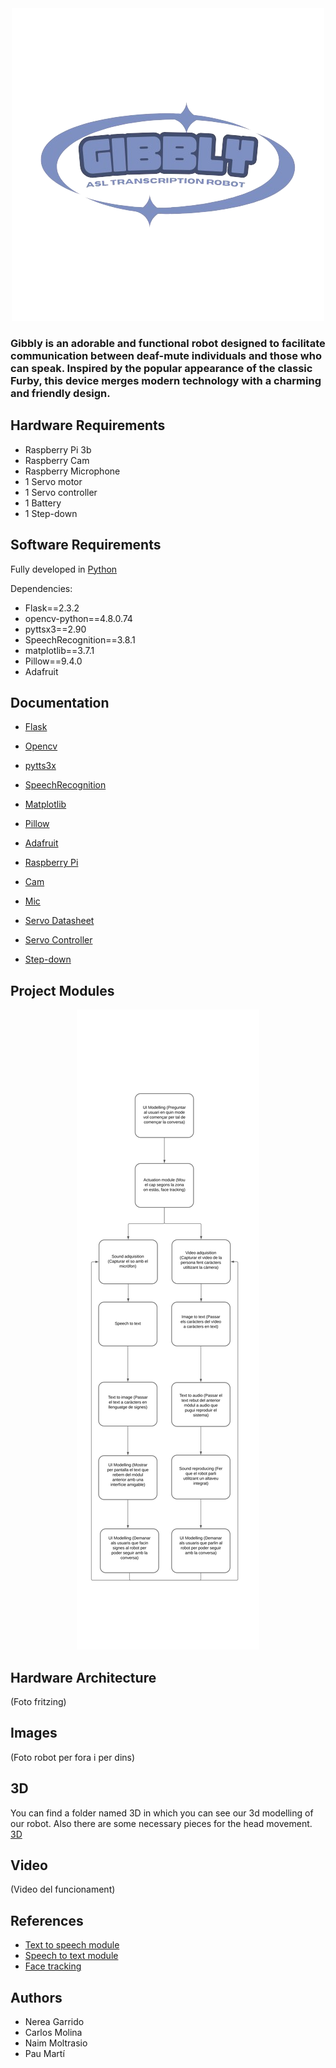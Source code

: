 <div align="center">
  <img src="images/logo.png" alt="Gibbly" >
</div>

<h3>Gibbly is an adorable and functional robot designed to facilitate communication between deaf-mute individuals and those who can speak. Inspired by the popular appearance of the classic Furby, this device merges modern technology with a charming and friendly design. </h3>

## Hardware Requirements
- Raspberry Pi 3b
- Raspberry Cam
- Raspberry Microphone
- 1 Servo motor
- 1 Servo controller
- 1 Battery
- 1 Step-down

## Software Requirements
Fully developed in [Python](https://www.python.org/)

Dependencies:
- Flask==2.3.2
- opencv-python==4.8.0.74
- pyttsx3==2.90
- SpeechRecognition==3.8.1
- matplotlib==3.7.1
- Pillow==9.4.0
- Adafruit

## Documentation
- [Flask](https://flask.palletsprojects.com/en/3.0.x/)
- [Opencv](https://opencv.org/)
- [pytts3x](https://pypi.org/project/pyttsx3/)
- [SpeechRecognition](https://pypi.org/project/SpeechRecognition/)
- [Matplotlib](https://matplotlib.org/)
- [Pillow](https://pypi.org/project/pillow/)
- [Adafruit](./Hardware/Pantalla.jpg)

- [Raspberry Pi](https://www.raspberrypi.com/documentation/)
- [Cam](./Hardware/CAMMODV2.pdf)
- [Mic](./Hardware/Micro.pdf)
- [Servo Datasheet](./Hardware/sg90_datasheet.pdf)
- [Servo Controller](./Hardware/PCA9685.pdf)
- [Step-down](./Hardware/Step-down.pdf)

## Project Modules
<div align="center">
  <img src="images/Flow Chart.png" alt="DiagdeFlux" >
</div>

## Hardware Architecture
(Foto fritzing)

## Images
(Foto robot per fora i per dins)

## 3D
You can find a folder named 3D in which you can see our 3d modelling of our robot. Also there are some necessary pieces for the head movement.
[3D](./3D)

## Video
(Video del funcionament)

## References
- [Text to speech module](https://platform.openai.com/docs/guides/text-to-speech)
- [Speech to text module](https://platform.openai.com/docs/guides/speech-to-text/quickstart)
- [Face tracking](https://www.instructables.com/Pan-Tilt-face-tracking-with-the-raspberry-pi/)

## Authors
- Nerea Garrido
- Carlos Molina
- Naim Moltrasio
- Pau Martí
